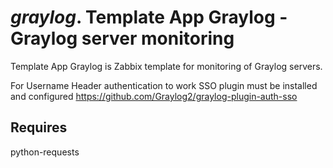 # *graylog*. Template App Graylog - Graylog server monitoring

Template App Graylog is Zabbix template for monitoring of Graylog servers.

For Username Header authentication to work SSO plugin must be installed and
configured https://github.com/Graylog2/graylog-plugin-auth-sso

## Requires

python-requests
